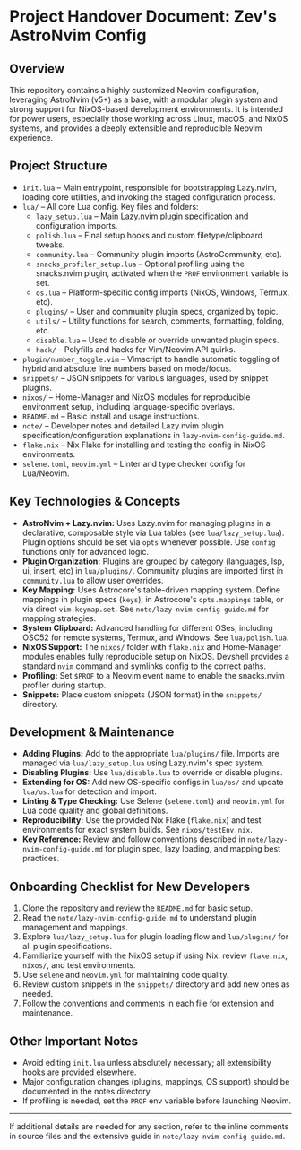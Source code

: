 # Project Handover Document: Zev's AstroNvim Config

## Overview
This repository contains a highly customized Neovim configuration, leveraging AstroNvim (v5+) as a base, with a modular plugin system and strong support for NixOS-based development environments. It is intended for power users, especially those working across Linux, macOS, and NixOS systems, and provides a deeply extensible and reproducible Neovim experience.

## Project Structure
- `init.lua` – Main entrypoint, responsible for bootstrapping Lazy.nvim, loading core utilities, and invoking the staged configuration process.
- `lua/` – All core Lua config. Key files and folders:
  - `lazy_setup.lua` – Main Lazy.nvim plugin specification and configuration imports.
  - `polish.lua` – Final setup hooks and custom filetype/clipboard tweaks.
  - `community.lua` – Community plugin imports (AstroCommunity, etc).
  - `snacks_profiler_setup.lua` – Optional profiling using the snacks.nvim plugin, activated when the `PROF` environment variable is set.
  - `os.lua` – Platform-specific config imports (NixOS, Windows, Termux, etc).
  - `plugins/` – User and community plugin specs, organized by topic.
  - `utils/` – Utility functions for search, comments, formatting, folding, etc.
  - `disable.lua` – Used to disable or override unwanted plugin specs.
  - `hack/` – Polyfills and hacks for Vim/Neovim API quirks.
- `plugin/number_toggle.vim` – Vimscript to handle automatic toggling of hybrid and absolute line numbers based on mode/focus.
- `snippets/` – JSON snippets for various languages, used by snippet plugins.
- `nixos/` – Home-Manager and NixOS modules for reproducible environment setup, including language-specific overlays.
- `README.md` – Basic install and usage instructions.
- `note/` – Developer notes and detailed Lazy.nvim plugin specification/configuration explanations in `lazy-nvim-config-guide.md`.
- `flake.nix` – Nix Flake for installing and testing the config in NixOS environments.
- `selene.toml`, `neovim.yml` – Linter and type checker config for Lua/Neovim.

## Key Technologies & Concepts
- **AstroNvim + Lazy.nvim:** Uses Lazy.nvim for managing plugins in a declarative, composable style via Lua tables (see `lua/lazy_setup.lua`). Plugin options should be set via `opts` whenever possible. Use `config` functions only for advanced logic.
- **Plugin Organization:** Plugins are grouped by category (languages, lsp, ui, insert, etc) in `lua/plugins/`. Community plugins are imported first in `community.lua` to allow user overrides.
- **Key Mapping:** Uses Astrocore's table-driven mapping system. Define mappings in plugin specs (`keys`), in Astrocore's `opts.mappings` table, or via direct `vim.keymap.set`. See `note/lazy-nvim-config-guide.md` for mapping strategies.
- **System Clipboard:** Advanced handling for different OSes, including OSC52 for remote systems, Termux, and Windows. See `lua/polish.lua`.
- **NixOS Support:** The `nixos/` folder with `flake.nix` and Home-Manager modules enables fully reproducible setup on NixOS. Devshell provides a standard `nvim` command and symlinks config to the correct paths.
- **Profiling:** Set `$PROF` to a Neovim event name to enable the snacks.nvim profiler during startup.
- **Snippets:** Place custom snippets (JSON format) in the `snippets/` directory.

## Development & Maintenance
- **Adding Plugins:** Add to the appropriate `lua/plugins/` file. Imports are managed via `lua/lazy_setup.lua` using Lazy.nvim's spec system.
- **Disabling Plugins:** Use `lua/disable.lua` to override or disable plugins.
- **Extending for OS:** Add new OS-specific configs in `lua/os/` and update `lua/os.lua` for detection and import.
- **Linting & Type Checking:** Use Selene (`selene.toml`) and `neovim.yml` for Lua code quality and global definitions.
- **Reproducibility:** Use the provided Nix Flake (`flake.nix`) and test environments for exact system builds. See `nixos/testEnv.nix`.
- **Key Reference:** Review and follow conventions described in `note/lazy-nvim-config-guide.md` for plugin spec, lazy loading, and mapping best practices.

## Onboarding Checklist for New Developers
1. Clone the repository and review the `README.md` for basic setup.
2. Read the `note/lazy-nvim-config-guide.md` to understand plugin management and mappings.
3. Explore `lua/lazy_setup.lua` for plugin loading flow and `lua/plugins/` for all plugin specifications.
4. Familiarize yourself with the NixOS setup if using Nix: review `flake.nix`, `nixos/`, and test environments.
5. Use `selene` and `neovim.yml` for maintaining code quality.
6. Review custom snippets in the `snippets/` directory and add new ones as needed.
7. Follow the conventions and comments in each file for extension and maintenance.

## Other Important Notes
- Avoid editing `init.lua` unless absolutely necessary; all extensibility hooks are provided elsewhere.
- Major configuration changes (plugins, mappings, OS support) should be documented in the notes directory.
- If profiling is needed, set the `PROF` env variable before launching Neovim.

---
If additional details are needed for any section, refer to the inline comments in source files and the extensive guide in `note/lazy-nvim-config-guide.md`.

